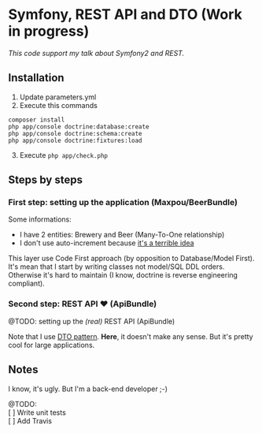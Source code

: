 Symfony, REST API and DTO (Work in progress)
============================================

*This code support my talk about Symfony2 and REST.*

## Installation

1. Update parameters.yml
2. Execute this commands
```
composer install
php app/console doctrine:database:create  
php app/console doctrine:schema:create  
php app/console doctrine:fixtures:load
```
3. Execute `php app/check.php`


## Steps by steps

### First step: setting up the application (Maxpou/BeerBundle)

Some informations:

* I have 2 entities: Brewery and Beer (Many-To-One relationship)
* I don't use auto-increment because [it's a terrible idea](https://www.clever-cloud.com/blog/engineering/2015/05/20/why-auto-increment-is-a-terrible-idea/)

This layer use Code First approach (by opposition to Database/Model First). It's mean that I start by writing classes not model/SQL DDL orders. Otherwise it's hard to maintain (I know, doctrine is reverse engineering compliant).

### Second step: REST API ♥ (ApiBundle)

@TODO: setting up the *(real)* REST API  (ApiBundle)

Note that I use [DTO pattern](http://martinfowler.com/eaaCatalog/dataTransferObject.html). **Here**, it doesn't make any sense. But it's pretty cool for large applications.


## Notes

I know, it's ugly. But I'm a back-end developer ;-)

@TODO:  
[ ] Write unit tests  
[ ] Add Travis  
